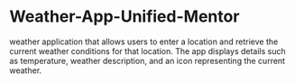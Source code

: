 # Weather-App-Unified-Mentor
 weather application that allows users to enter a location and retrieve the current weather conditions for that location. The app displays details such as temperature, weather description, and an icon representing the current weather.
